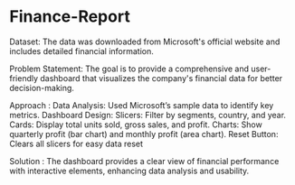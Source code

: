 # Finance-Report
Dataset:
The data was downloaded from Microsoft's official website and includes detailed financial information.

Problem Statement:
The goal is to provide a comprehensive and user-friendly dashboard that visualizes the company's financial data for better decision-making.

Approach :
Data Analysis: Used Microsoft’s sample data to identify key metrics.
Dashboard Design:
Slicers: Filter by segments, country, and year.
Cards: Display total units sold, gross sales, and profit.
Charts: Show quarterly profit (bar chart) and monthly profit (area chart).
Reset Button: Clears all slicers for easy data reset

Solution :
The dashboard provides a clear view of financial performance with interactive elements, enhancing data analysis and usability.
